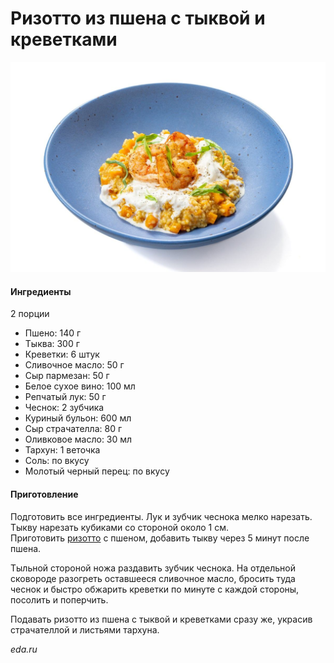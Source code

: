 # Ризотто из пшена с тыквой и креветками

![Ризотто из пшена с тыквой и креветками](../../pics/photo_2024-02-22_18-16-46.jpg)

#### Ингредиенты
2 порции

* Пшено: 140 г
* Тыква: 300 г
* Креветки: 6 штук
* Сливочное масло: 50 г
* Сыр пармезан: 50 г
* Белое сухое вино: 100 мл
* Репчатый лук: 50 г
* Чеснок: 2 зубчика
* Куриный бульон: 600 мл
* Сыр страчателла: 80 г
* Оливковое масло: 30 мл
* Тархун: 1 веточка
* Соль: по вкусу
* Молотый черный перец: по вкусу

#### Приготовление

Подготовить все ингредиенты. Лук и зубчик чеснока мелко нарезать. Тыкву нарезать кубиками со стороной около 1 см.  
Приготовить [ризотто](https://mars9n9.github.io/%D0%9F%D0%B0%D1%81%D1%82%D0%B0%20%D0%B8%20%D1%80%D0%B8%D0%B7%D0%BE%D1%82%D1%82%D0%BE/%D0%A0%D0%B8%D0%B7%D0%BE%D1%82%D1%82%D0%BE/ix.html) с пшеном, добавить тыкву через 5 минут после пшена.

Тыльной стороной ножа раздавить зубчик чеснока. На отдельной сковороде разогреть оставшееся сливочное масло, бросить туда чеснок и быстро обжарить креветки по минуте с каждой стороны, посолить и поперчить.

Подавать ризотто из пшена с тыквой и креветками сразу же, украсив страчателлой и листьями тархуна.

*eda.ru*
